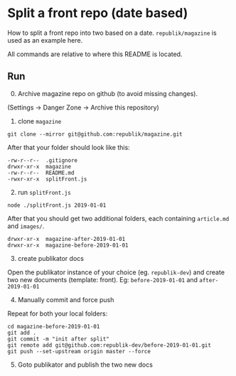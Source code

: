 # Split a front repo (date based)

How to split a front repo into two based on a date. `republik/magazine` is used as an example here.

All commands are relative to where this README is located.

## Run
0. Archive magazine repo on github (to avoid missing changes).

(Settings -> Danger Zone -> Archive this repository)

1. clone `magazine`

```
git clone --mirror git@github.com:republik/magazine.git
```
After that your folder should look like this:
```
-rw-r--r--  .gitignore
drwxr-xr-x  magazine
-rw-r--r--  README.md
-rwxr-xr-x  splitFront.js
```

2. run `splitFront.js`

```
node ./splitFront.js 2019-01-01
```
After that you should get two additional folders, each containing `article.md` and `images/`.
```
drwxr-xr-x  magazine-after-2019-01-01
drwxr-xr-x  magazine-before-2019-01-01
```

3. create publikator docs

Open the publikator instance of your choice (eg. `republik-dev`) and create two new documents (template: front). Eg: `before-2019-01-01` and `after-2019-01-01`

4. Manually commit and force push

Repeat for both your local folders:
```
cd magazine-before-2019-01-01
git add .
git commit -m "init after split"
git remote add git@github.com:republik-dev/before-2019-01-01.git
git push --set-upstream origin master --force
```

5. Goto publikator and publish the two new docs
